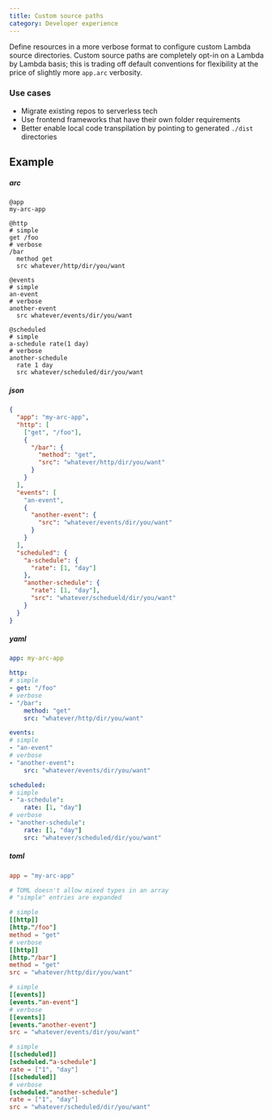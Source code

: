 ```yaml
---
title: Custom source paths
category: Developer experience
---
```


Define resources in a more verbose format to configure custom Lambda source directories. Custom source paths are completely opt-in on a Lambda by Lambda basis; this is trading off default conventions for flexibility at the price of slightly more `app.arc` verbosity.

### Use cases

- Migrate existing repos to serverless tech
- Use frontend frameworks that have their own folder requirements
- Better enable local code transpilation by pointing to generated `./dist` directories

## Example

<arc-viewer default-tab=arc>
<div slot=contents class=bg-g4>

<arc-tab label=arc>
<h5>arc</h5>
<div slot=content>

```arc
@app
my-arc-app

@http
# simple
get /foo
# verbose
/bar
  method get
  src whatever/http/dir/you/want

@events
# simple
an-event
# verbose
another-event
  src whatever/events/dir/you/want

@scheduled
# simple
a-schedule rate(1 day)
# verbose
another-schedule
  rate 1 day
  src whatever/scheduled/dir/you/want

```
</div>
</arc-tab>

<arc-tab label=json>
<h5>json</h5>
<div slot=content>

```json
{
  "app": "my-arc-app",
  "http": [
    ["get", "/foo"],
    {
      "/bar": {
        "method": "get",
        "src": "whatever/http/dir/you/want"
      }
    }
  ],
  "events": [
    "an-event",
    {
      "another-event": {
        "src": "whatever/events/dir/you/want"
      }
    }
  ],
  "scheduled": {
    "a-schedule": {
      "rate": [1, "day"]
    },
    "another-schedule": {
      "rate": [1, "day"],
      "src": "whatever/schedueld/dir/you/want"
    }
  }
}

```
</div>
</arc-tab>

<arc-tab label=yaml>
<h5>yaml</h5>
<div slot=content>

```yaml
app: my-arc-app

http:
# simple
- get: "/foo"
# verbose
- "/bar":
    method: "get"
    src: "whatever/http/dir/you/want"

events:
# simple
- "an-event"
# verbose
- "another-event":
    src: "whatever/events/dir/you/want"

scheduled:
# simple
- "a-schedule":
    rate: [1, "day"]
# verbose
- "another-schedule":
    rate: [1, "day"]
    src: "whatever/scheduled/dir/you/want"

```
</div>
</arc-tab>

<arc-tab label=toml>
<h5>toml</h5>
<div slot=content>

```toml
app = "my-arc-app"

# TOML doesn't allow mixed types in an array
# "simple" entries are expanded

# simple
[[http]]
[http."/foo"]
method = "get"
# verbose
[[http]]
[http."/bar"]
method = "get"
src = "whatever/http/dir/you/want"

# simple
[[events]]
[events."an-event"]
# verbose
[[events]]
[events."another-event"]
src = "whatever/events/dir/you/want"

# simple
[[scheduled]]
[scheduled."a-schedule"]
rate = ["1", "day"]
[[scheduled]]
# verbose
[scheduled."another-schedule"]
rate = ["1", "day"]
src = "whatever/scheduled/dir/you/want"

```
</div>
</arc-tab>

</div>
</arc-viewer>
